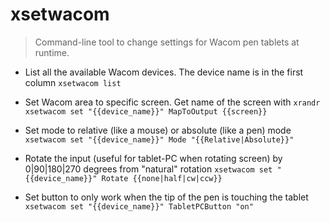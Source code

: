 # xsetwacom
> Command-line tool to change settings for Wacom pen tablets at runtime.

- List all the available Wacom devices. The device name is in the first column
`xsetwacom list`

- Set Wacom area to specific screen. Get name of the screen with `xrandr`
`xsetwacom set "{{device_name}}" MapToOutput {{screen}}`

- Set mode to relative (like a mouse) or absolute (like a pen) mode
`xsetwacom set "{{device_name}}" Mode "{{Relative|Absolute}}"`

- Rotate the input (useful for tablet-PC when rotating screen) by 0|90|180|270 degrees from "natural" rotation
`xsetwacom set "{{device_name}}" Rotate {{none|half|cw|ccw}}`

- Set button to only work when the tip of the pen is touching the tablet
`xsetwacom set "{{device_name}}" TabletPCButton "on"`
